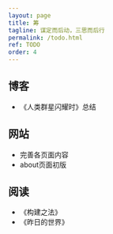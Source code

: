 ```yaml
---
layout: page
title: 筹
tagline: 谋定而后动，三思而后行
permalink: /todo.html
ref: TODO
order: 4
---
```


## 博客
- 《人类群星闪耀时》总结

## 网站
- 完善各页面内容
- about页面初版

## 阅读
- 《构建之法》
- 《昨日的世界》
